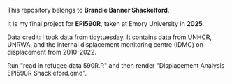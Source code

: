 This repository belongs to **Brandie Banner Shackelford**.

It is my final project for **EPI590R**, taken at Emory University in **2025**.

Data credit: I took data from tidytuesday. It contains data from UNHCR, UNRWA, and the internal displacement monitoring centre (IDMC) on displacement from 2010-2022.

Run "read in refugee data 590R.R" and then render "Displacement Analysis EPI590R Shackleford.qmd".
